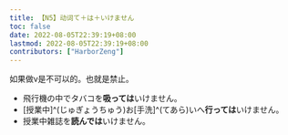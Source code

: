 ```yaml
---
title: 【N5】动词て＋は＋いけません
toc: false
date: 2022-08-05T22:39:19+08:00
lastmod: 2022-08-05T22:39:19+08:00
contributors: ["HarborZeng"]
---
```


如果做v是不可以的。也就是禁止。

- 飛行機の中でタバコを**吸っては**いけません。
- [授業中]^(じゅぎょうちゅう)お[手洗]^(てあら)いへ**行っては**いけません。
- 授業中雑誌を**読んでは**いけません。

